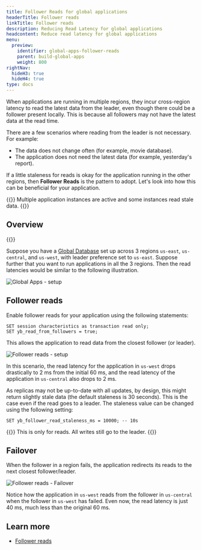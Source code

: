 ```yaml
---
title: Follower Reads for global applications
headerTitle: Follower reads
linkTitle: Follower reads
description: Reducing Read Latency for global applications
headcontent: Reduce read latency for global applications
menu:
  preview:
    identifier: global-apps-follower-reads
    parent: build-global-apps
    weight: 800
rightNav:
  hideH3: true
  hideH4: true
type: docs
---
```



When applications are running in multiple regions, they incur cross-region latency to read the latest data from the leader, even though there could be a follower present locally. This is because all followers may not have the latest data at the read time.

There are a few scenarios where reading from the leader is not necessary. For example:

- The data does not change often (for example, movie database).
- The application does not need the latest data (for example, yesterday's report).

If a little staleness for reads is okay for the application running in the other regions, then **Follower Reads** is the pattern to adopt. Let's look into how this can be beneficial for your application.

{{<tip>}}
Multiple application instances are active and some instances read stale data.
{{</tip>}}

## Overview

{{<cluster-setup-tabs>}}

Suppose you have a [Global Database](../global-database) set up across 3 regions `us-east`, `us-central`, and `us-west`, with leader preference set to `us-east`. Suppose further that you want to run applications in all the 3 regions. Then the read latencies would be similar to the following illustration.

![Global Apps - setup](/images/develop/global-apps/global-apps-follower-reads-setup.png)

## Follower reads

Enable follower reads for your application using the following statements:

```plpgsql
SET session characteristics as transaction read only;
SET yb_read_from_followers = true;
```

This allows the application to read data from the closest follower (or leader).

![Follower reads - setup](/images/develop/global-apps/global-apps-follower-reads-final.png)

In this scenario, the read latency for the application in `us-west` drops drastically to 2 ms from the initial 60 ms, and the read latency of the application in `us-central` also drops to 2 ms.

As replicas may not be up-to-date with all updates, by design, this might return slightly stale data (the default staleness is 30 seconds). This is the case even if the read goes to a leader. The staleness value can be changed using the following setting:

```plpgsql
SET yb_follower_read_staleness_ms = 10000; -- 10s
```

{{<note>}}
This is only for reads. All writes still go to the leader.
{{</note>}}

## Failover

When the follower in a region fails, the application redirects its reads to the next closest follower/leader.

![Follower reads - Failover](/images/develop/global-apps/global-apps-follower-reads-failover.png)

Notice how the application in `us-west` reads from the follower in `us-central` when the follower in `us-west` has failed. Even now, the read latency is just 40 ms, much less than the original 60 ms.

## Learn more

- [Follower reads](../../../explore/ysql-language-features/going-beyond-sql/follower-reads-ysql/)
